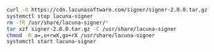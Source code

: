 ﻿```sh
curl -O https://cdn.lacunasoftware.com/signer/signer-2.0.0.tar.gz
systemctl stop lacuna-signer
rm -fR /usr/share/lacuna-signer/*
tar xzf signer-2.0.0.tar.gz -C /usr/share/lacuna-signer
chmod -R a=,u+rwX,go+rX /usr/share/lacuna-signer
systemctl start lacuna-signer
```

